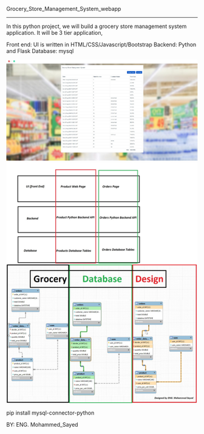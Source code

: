 Grocery_Store_Management_System_webapp
__________________________________________

In this python project, we will build a grocery store management  system application. It will be 3 tier application,

Front end: UI is written in HTML/CSS/Javascript/Bootstrap
Backend: Python and Flask
Database: mysql

<img src="https://github.com/M0hammed-Gamal/Webstack-Portfolio-/blob/main/homepage.jpg" width="1048">
<img src="https://github.com/M0hammed-Gamal/Webstack-Portfolio-/blob/main/Building Str.jpg" width="1048">
<img src="https://github.com/M0hammed-Gamal/Webstack-Portfolio-/blob/main/dp.jpg" width="1048">

pip install mysql-connector-python

BY:
ENG. Mohammed_Sayed